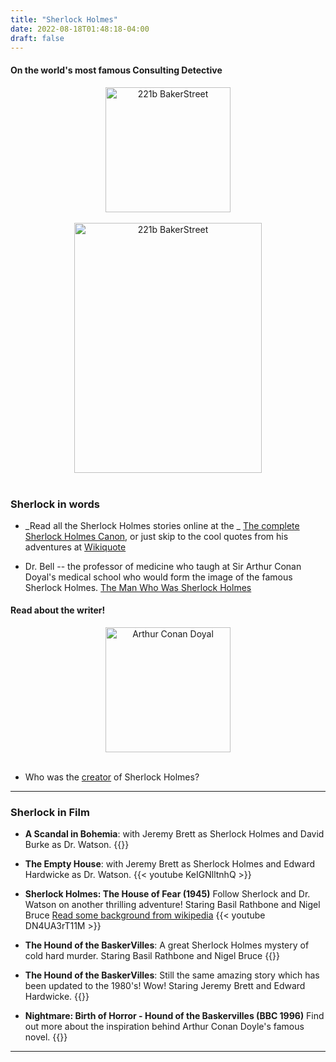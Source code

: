 ```yaml
---
title: "Sherlock Holmes"
date: 2022-08-18T01:48:18-04:00
draft: false
---
```


<!-- {{<audio src="/sound/airhorn.mp3" caption="air horn" >}} -->

#### On the world's most famous __Consulting Detective__

<center>
<img src="/images/forfun/bakerstreet.png" alt="221b BakerStreet" style="width:200px;"/>
</center>


<!-- add a line drop -->
<center>
&#x200B;
</center>

<center>
<img src="/images/forfun/sh_train_i.jpg" alt="221b BakerStreet" width = "300" height = "400">
</center>



<!-- add a line drop -->
<center>
&#x200B;
</center>


### Sherlock in words

 + _Read all the Sherlock Holmes stories online at the _
[The complete Sherlock Holmes Canon](https://sherlock-holm.es/), or just skip to the cool quotes from his adventures at [Wikiquote](https://en.wikiquote.org/wiki/Sherlock_Holmes)


 + Dr. Bell -- the professor of medicine who taugh at Sir Arthur Conan Doyal's medical school who would form the image of the famous Sherlock Holmes. [The Man Who Was Sherlock Holmes](https://flashbak.com/the-man-who-was-sherlock-holmes-441368/)


#### Read about the writer!

<center>
<img src="/images/forfun/doyal.jpg" alt="Arthur Conan Doyal" style="width:200px;"/>
</center>

<!-- add a line drop -->
<center>
&#x200B;
</center>


 + Who was the [creator](https://en.wikipedia.org/wiki/Arthur_Conan_Doyle) of Sherlock Holmes?



---

### Sherlock in Film

+ __A Scandal in Bohemia__: with Jeremy Brett as Sherlock Holmes and David Burke as Dr. Watson.
{{<youtube ZaDfTP7zohQ>}}

+ __The Empty House__: with Jeremy Brett as Sherlock Holmes and Edward Hardwicke as Dr. Watson.
{{< youtube KeIGNlltnhQ >}}


 + __Sherlock Holmes: The House of Fear (1945)__
Follow Sherlock and Dr. Watson on another thrilling adventure!
Staring Basil Rathbone and Nigel Bruce
[Read some background from wikipedia](https://en.wikipedia.org/wiki/The_House_of_Fear_1945)
{{< youtube DN4UA3rT11M >}}


 + __The Hound of the BaskerVilles__: A great Sherlock Holmes mystery of cold hard murder.
Staring Basil Rathbone and Nigel Bruce
{{<youtube AwKv0fkFZ54>}}


 + __The Hound of the BaskerVilles__: Still the same amazing story which has been updated to the 1980's! Wow!
Staring Jeremy Brett and Edward Hardwicke.
{{<youtube LFXT7_cKgKo>}}

 + __Nightmare: Birth of Horror - Hound of the Baskervilles (BBC 1996)__
Find out more about the inspiration behind Arthur Conan Doyle's famous novel.
{{<youtube NJEoHy7R9IQ>}}

---

